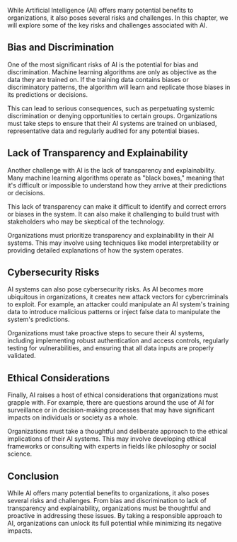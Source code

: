 
While Artificial Intelligence (AI) offers many potential benefits to organizations, it also poses several risks and challenges. In this chapter, we will explore some of the key risks and challenges associated with AI.

Bias and Discrimination
-----------------------

One of the most significant risks of AI is the potential for bias and discrimination. Machine learning algorithms are only as objective as the data they are trained on. If the training data contains biases or discriminatory patterns, the algorithm will learn and replicate those biases in its predictions or decisions.

This can lead to serious consequences, such as perpetuating systemic discrimination or denying opportunities to certain groups. Organizations must take steps to ensure that their AI systems are trained on unbiased, representative data and regularly audited for any potential biases.

Lack of Transparency and Explainability
---------------------------------------

Another challenge with AI is the lack of transparency and explainability. Many machine learning algorithms operate as "black boxes," meaning that it's difficult or impossible to understand how they arrive at their predictions or decisions.

This lack of transparency can make it difficult to identify and correct errors or biases in the system. It can also make it challenging to build trust with stakeholders who may be skeptical of the technology.

Organizations must prioritize transparency and explainability in their AI systems. This may involve using techniques like model interpretability or providing detailed explanations of how the system operates.

Cybersecurity Risks
-------------------

AI systems can also pose cybersecurity risks. As AI becomes more ubiquitous in organizations, it creates new attack vectors for cybercriminals to exploit. For example, an attacker could manipulate an AI system's training data to introduce malicious patterns or inject false data to manipulate the system's predictions.

Organizations must take proactive steps to secure their AI systems, including implementing robust authentication and access controls, regularly testing for vulnerabilities, and ensuring that all data inputs are properly validated.

Ethical Considerations
----------------------

Finally, AI raises a host of ethical considerations that organizations must grapple with. For example, there are questions around the use of AI for surveillance or in decision-making processes that may have significant impacts on individuals or society as a whole.

Organizations must take a thoughtful and deliberate approach to the ethical implications of their AI systems. This may involve developing ethical frameworks or consulting with experts in fields like philosophy or social science.

Conclusion
----------

While AI offers many potential benefits to organizations, it also poses several risks and challenges. From bias and discrimination to lack of transparency and explainability, organizations must be thoughtful and proactive in addressing these issues. By taking a responsible approach to AI, organizations can unlock its full potential while minimizing its negative impacts.
